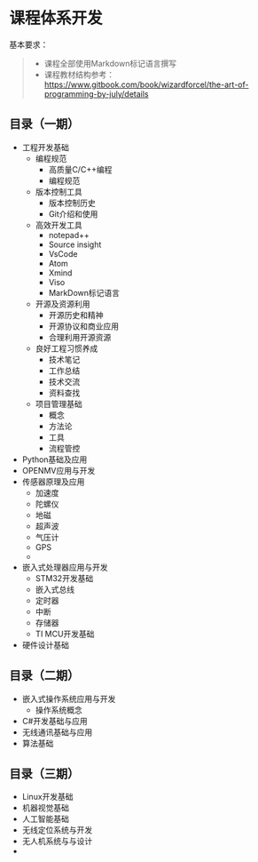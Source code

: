# 课程体系开发

基本要求：
> * 课程全部使用Markdown标记语言撰写
> * 课程教材结构参考：https://www.gitbook.com/book/wizardforcel/the-art-of-programming-by-july/details

## 目录（一期）
* 工程开发基础
  * 编程规范
    * 高质量C/C++编程
    * 编程规范
  * 版本控制工具
    * 版本控制历史
    * Git介绍和使用
  * 高效开发工具
    * notepad++
    * Source insight
    * VsCode
    * Atom
    * Xmind
    * Viso
    * MarkDown标记语言
  * 开源及资源利用
    * 开源历史和精神
    * 开源协议和商业应用
    * 合理利用开源资源
  * 良好工程习惯养成
    * 技术笔记
    * 工作总结
    * 技术交流
    * 资料查找
  * 项目管理基础
    * 概念
    * 方法论
    * 工具
    * 流程管控
* Python基础及应用
* OPENMV应用与开发
* 传感器原理及应用
  * 加速度
  * 陀螺仪
  * 地磁
  * 超声波
  * 气压计
  * GPS
  *   
* 嵌入式处理器应用与开发
  * STM32开发基础
  * 嵌入式总线
  * 定时器
  * 中断
  * 存储器
  * TI MCU开发基础
* 硬件设计基础

## 目录（二期）
* 嵌入式操作系统应用与开发
  * 操作系统概念
* C#开发基础与应用
* 无线通讯基础与应用
* 算法基础

## 目录（三期）
* Linux开发基础
* 机器视觉基础
* 人工智能基础
* 无线定位系统与开发
* 无人机系统与与设计
*
